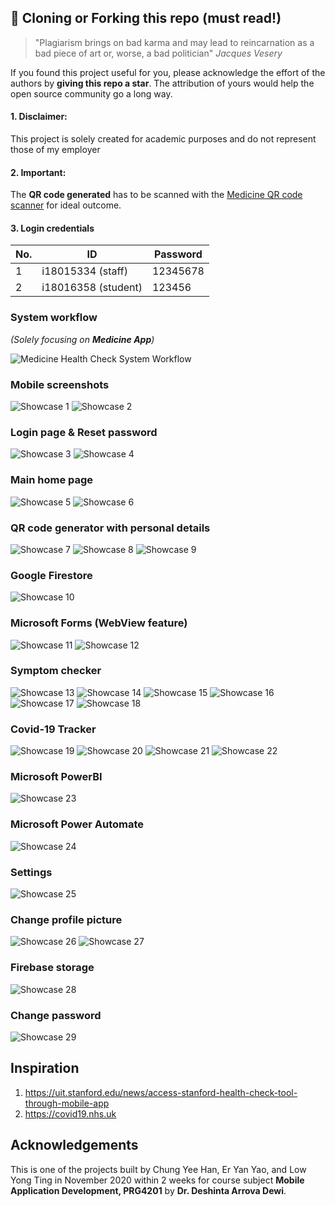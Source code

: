 ## 🚨 Cloning or Forking this repo (must read!)

> "Plagiarism brings on bad karma and may lead to reincarnation as a bad piece of art or, worse, a bad politician" *Jacques Vesery*

If you found this project useful for you, please acknowledge the effort of the authors by **giving this repo a star**. The attribution of yours would help the open source community go a long way.

#### 1. Disclaimer: 

This project is solely created for academic purposes and do not represent those of my employer

#### 2. Important:

The **QR code generated** has to be scanned with the [Medicine QR code scanner](https://github.com/cyeehan/medicine-qr-code-scanner) for ideal outcome.

#### 3. Login credentials

| No. | ID                  | Password |
| --- | ------------------- | -------- |
| 1   | i18015334 (staff)   | 12345678 |
| 2   | i18016358 (student) | 123456   |

### System workflow

*(Solely focusing on **Medicine App**)*

![Medicine Health Check System Workflow](img/medicine-health-check-system-workflow.png)

### Mobile screenshots

![Showcase 1](img/p-1.png)
![Showcase 2](img/p-2.png)

### Login page & Reset password

![Showcase 3](img/p-3.png)
![Showcase 4](img/p-4.png)

### Main home page

![Showcase 5](img/p-5.png)
![Showcase 6](img/p-6.png)

### QR code generator with personal details

![Showcase 7](img/p-7.png)
![Showcase 8](img/p-8.png)
![Showcase 9](img/p-9.png)

### Google Firestore

![Showcase 10](img/p-10.png)

### Microsoft Forms (WebView feature)

![Showcase 11](img/p-11.png)
![Showcase 12](img/p-12.png)

### Symptom checker

![Showcase 13](img/p-13.png)
![Showcase 14](img/p-14.png)
![Showcase 15](img/p-15.png)
![Showcase 16](img/p-16.png)
![Showcase 17](img/p-17.png)
![Showcase 18](img/p-18.png)

### Covid-19 Tracker

![Showcase 19](img/p-19.png)
![Showcase 20](img/p-20.png)
![Showcase 21](img/p-21.png)
![Showcase 22](img/p-22.png)

### Microsoft PowerBI

![Showcase 23](img/p-23.png)

### Microsoft Power Automate

![Showcase 24](img/p-24.png)

### Settings

![Showcase 25](img/p-25.png)

### Change profile picture

![Showcase 26](img/p-26.png)
![Showcase 27](img/p-27.png)

### Firebase storage

![Showcase 28](img/p-28.png)

### Change password

![Showcase 29](img/p-29.png)

## Inspiration

1. https://uit.stanford.edu/news/access-stanford-health-check-tool-through-mobile-app
2. https://covid19.nhs.uk

## Acknowledgements

This is one of the projects built by Chung Yee Han, Er Yan Yao, and Low Yong Ting in November 2020 within 2 weeks for course subject **Mobile Application Development, PRG4201** by **Dr. Deshinta Arrova Dewi**.